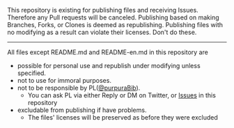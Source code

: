 This repository is existing for publishing files and receiving Issues.
Therefore any Pull requests will be canceled.
Publishing based on making Branches, Forks, or Clones is deemed as republishing.
Publishing files with no modifying as a result can violate their licenses. Don't do these.

---
All files except README.md and README-en.md in this repository are
- possible for personal use and republish under modifying unless specified.
- not to use for immoral purposes.
- not to be responsible by PL([@purpuraBib](https://twitter.com/purpuraBib)).
  - You can ask PL via either Reply or DM on Twitter, or [Issues](https://github.com/purpuraBib/1/issues) in this repository
- excludable from publishing if have problems.
  - The files' licenses will be preserved as before they were excluded
